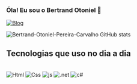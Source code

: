 ### Óla! Eu sou o Bertrand Otoniel 👋
[![Blog](https://img.shields.io/badge/LinkedIn-0077B5?style=for-the-badge&logo=linkedin&logoColor=white)](https://www.linkedin.com/in/bertrand-otoniel/)

![Bertrand-Otoniel-Pereira-Carvalho
 GitHub stats](https://github-readme-stats.vercel.app/api?username=Bertrand-Otoniel-Pereira-Carvalho&show_icons=true&theme=tokyonight)
 ## Tecnologias que uso no dia a dia
 <div style ="display: inline_block"><br/>
  <img align = "center"alt="Html" src="https://img.shields.io/badge/HTML5-E34F26?style=for-the-badge&logo=html5&logoColor=white" />
  <img align = "center"alt="Css" src="https://img.shields.io/badge/CSS3-1572B6?style=for-the-badge&logo=css3&logoColor=white" />
  <img align = "center"alt="js" src="https://img.shields.io/badge/JavaScript-323330?style=for-the-badge&logo=javascript&logoColor=F7DF1E" />                                        <img align = "center"alt=".net" src="https://img.shields.io/badge/.NET-5C2D91?style=for-the-badge&logo=.net&logoColor=white" />                                                     <img align = "center"alt="c#" src="https://img.shields.io/badge/C%23-239120?style=for-the-badge&logo=c-sharp&logoColor=white" />                             
</div>
